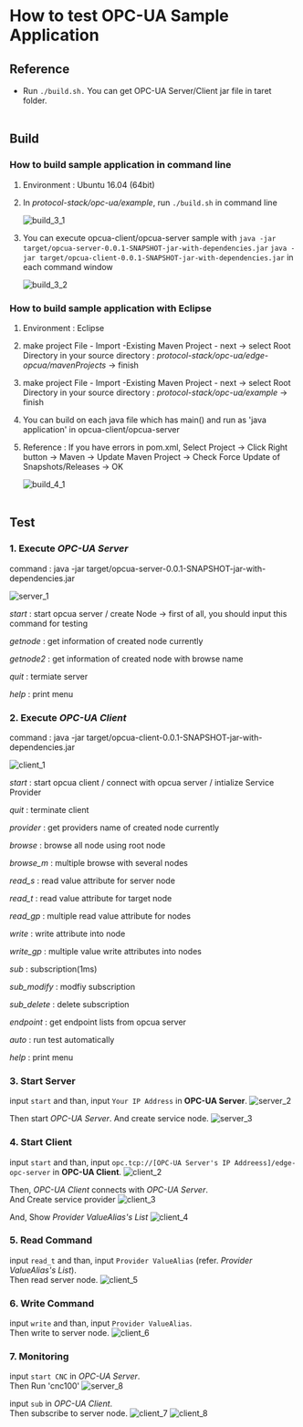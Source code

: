 # How to test OPC-UA Sample Application

## Reference

- Run `./build.sh.`
  You can get OPC-UA Server/Client jar file in taret folder.
<br></br>
## Build
### How to build sample application in command line

1. Environment : Ubuntu 16.04 (64bit)

2. In *protocol-stack/opc-ua/example*, run `./build.sh` in command line

   ![build_3_1](./images/build_3_1.png)

3. You can execute opcua-client/opcua-server sample with
   `java -jar target/opcua-server-0.0.1-SNAPSHOT-jar-with-dependencies.jar`
   `java -jar target/opcua-client-0.0.1-SNAPSHOT-jar-with-dependencies.jar` in each command window

   ![build_3_2](./images/build_3_2.png)

### How to build sample application with Eclipse

1. Environment : Eclipse

2. make project
   File - Import -Existing Maven Project - next
     -> select Root Directory in your source directory : *protocol-stack/opc-ua/edge-opcua/mavenProjects*
     -> finish

3. make project
   File - Import -Existing Maven Project - next
     -> select Root Directory in your source directory : *protocol-stack/opc-ua/example*
     -> finish

4. You can build on each java file which has main() and run as 'java application' in opcua-client/opcua-server

5. Reference : If you have errors in pom.xml, Select Project -> Click Right button 
                  -> Maven -> Update Maven Project -> Check Force Update of Snapshots/Releases -> OK

   ![build_4_1](./images/build_4_1.png)
<br></br>
## Test

### 1. Execute *OPC-UA Server* <br>
   command : java -jar target/opcua-server-0.0.1-SNAPSHOT-jar-with-dependencies.jar 
   
   ![server_1](./images/server_1.PNG)

   *start* : start opcua server / create Node  -> first of all, you should input this command for testing

   *getnode* : get information of created node currently

   *getnode2* : get information of created node with browse name

   *quit* : termiate server

   *help* : print menu
<br>
### 2. Execute *OPC-UA Client* <br>
   command : java -jar target/opcua-client-0.0.1-SNAPSHOT-jar-with-dependencies.jar

   ![client_1](./images/client_1.PNG)

   *start* : start opcua client / connect with opcua server / intialize Service Provider

   *quit* : terminate client

   *provider* : get  providers name of created node currently

   *browse* : browse all node using root node

   *browse_m* : multiple browse with several nodes

   *read_s* : read value attribute for server node

   *read_t* : read value attribute for target node

   *read_gp* : multiple read value attribute for nodes

   *write* : write attribute into node

   *write_gp* : multiple value write attributes into nodes

   *sub* : subscription(1ms)

   *sub_modify* : modfiy subscription

   *sub_delete* : delete subscription

   *endpoint* : get endpoint lists from opcua server

   *auto* : run test automatically

   *help* : print menu
<br>
### 3. Start Server <br>
   input `start` and than, input `Your IP Address` in **OPC-UA Server**.
   ![server_2](./images/server_2.PNG)
   
   Then start *OPC-UA Server*. And create service node.
   ![server_3](./images/server_3.PNG)
<br>
### 4. Start Client <br>
   input `start` and than, input `opc.tcp://[OPC-UA Server's IP Addreess]/edge-opc-server` in **OPC-UA Client**.
   ![client_2](./images/client_2.PNG)
   
   Then, *OPC-UA Client* connects with *OPC-UA Server*. <br>
   And Create service provider
   ![client_3](./images/client_3.PNG)
   
   And, Show *Provider ValueAlias's List*
   ![client_4](./images/client_4.PNG)
<br>
### 5. Read Command<br>
   input `read_t` and than, input `Provider ValueAlias` (refer. *Provider ValueAlias's List*).<br>
   Then read server node. 
   ![client_5](./images/client_5.PNG)
<br>     
### 6. Write Command<br>
   input `write` and than, input `Provider ValueAlias`.<br>
   Then write to server node. 
   ![client_6](./images/client_6.PNG)
<br>     
### 7. Monitoring <br>
   input `start CNC` in *OPC-UA Server*.<br>
   Then Run 'cnc100'
   ![server_8](./images/server_8.PNG)
   
   input `sub` in *OPC-UA Client*.<br>
   Then subscribe to server node.
   ![client_7](./images/client_7.PNG)
   ![client_8](./images/client_8.PNG)



